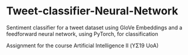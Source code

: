 # Tweet-classifier-Neural-Network

Sentiment classifier for a tweet dataset using GloVe Embeddings and a feedforward neural network, using PyTorch, for classification

Assignment for the course Artificial Intelligence II (ΥΣ19 UoA)